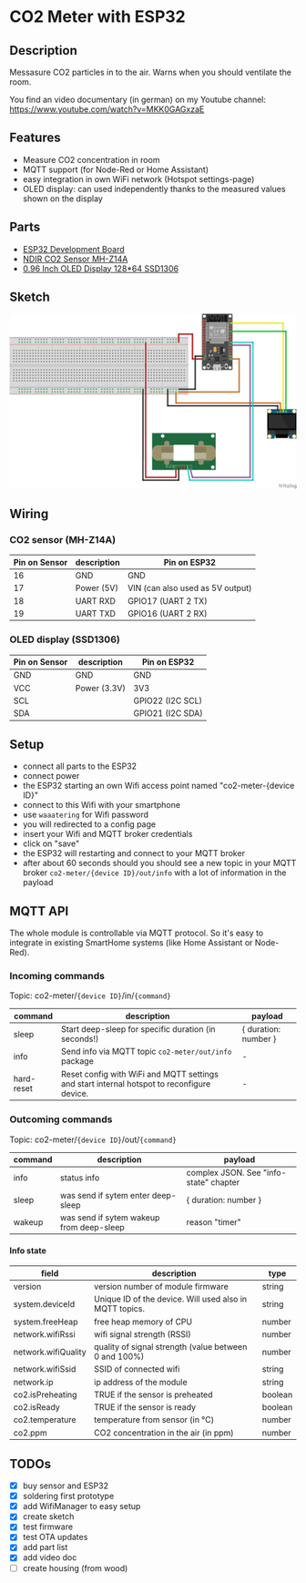 # CO2 Meter with ESP32

## Description

Messasure CO2 particles in to the air.
Warns when you should ventilate the room.

You find an video documentary (in german) on my Youtube channel:
https://www.youtube.com/watch?v=MKK0GAGxzaE

## Features

- Measure CO2 concentration in room
- MQTT support (for Node-Red or Home Assistant)
- easy integration in own WiFi network (Hotspot settings-page)
- OLED display: can used independently thanks to the measured values shown on the display

## Parts

- [ESP32 Development Board](https://www.banggood.com/ESP32-Development-Board-WiFi+bluetooth-Ultra-Low-Power-Consumption-Dual-Cores-ESP-32-ESP-32S-Board-p-1109512.html?rmmds=myorder&cur_warehouse=CN)
- [NDIR CO2 Sensor MH-Z14A](https://www.banggood.com/NDIR-CO2-Sensor-MH-Z14A-PWM-NDIR-Infrared-Carbon-Dioxide-Sensor-Module-Serial-Port-0-5000PPM-Controller-p-1248270.html?rmmds=myorder&cur_warehouse=CZ)
- [0.96 Inch OLED Display 128\*64 SSD1306](https://www.banggood.com/3pcs-White-0_96-Inch-OLED-I2C-IIC-Communication-Display-128+64-LCD-Module-p-1572835.html?cur_warehouse=CN&rmmds=search)

## Sketch

![sketch](/docs/sketch_bb.png)

## Wiring

### CO2 sensor (MH-Z14A)

| Pin on Sensor | description | Pin on ESP32                     |
| ------------- | ----------- | -------------------------------- |
| 16            | GND         | GND                              |
| 17            | Power (5V)  | VIN (can also used as 5V output) |
| 18            | UART RXD    | GPIO17 (UART 2 TX)               |
| 19            | UART TXD    | GPIO16 (UART 2 RX)               |

### OLED display (SSD1306)

| Pin on Sensor | description  | Pin on ESP32     |
| ------------- | ------------ | ---------------- |
| GND           | GND          | GND              |
| VCC           | Power (3.3V) | 3V3              |
| SCL           |              | GPIO22 (I2C SCL) |
| SDA           |              | GPIO21 (I2C SDA) |

## Setup

- connect all parts to the ESP32
- connect power
- the ESP32 starting an own Wifi access point named "co2-meter-{device ID}"
- connect to this Wifi with your smartphone
- use `waaatering` for Wifi password
- you will redirected to a config page
- insert your Wifi and MQTT broker credentials
- click on "save"
- the ESP32 will restarting and connect to your MQTT broker
- after about 60 seconds should you should see a new topic in your MQTT broker `co2-meter/{device ID}/out/info` with a lot of information in the payload

## MQTT API

The whole module is controllable via MQTT protocol. So it's easy to integrate in existing SmartHome systems (like Home Assistant or Node-Red).

### Incoming commands

Topic: co2-meter/`{device ID}`/in/`{command}`

| command    | description                                                                                | payload              |
| ---------- | ------------------------------------------------------------------------------------------ | -------------------- |
| sleep      | Start deep-sleep for specific duration (in seconds!)                                       | { duration: number } |
| info       | Send info via MQTT topic `co2-meter/out/info` package                                      | -                    |
| hard-reset | Reset config with WiFi and MQTT settings and start internal hotspot to reconfigure device. | -                    |

### Outcoming commands

Topic: co2-meter/`{device ID}`/out/`{command}`

| command | description                              | payload                                |
| ------- | ---------------------------------------- | -------------------------------------- |
| info    | status info                              | complex JSON. See "info-state" chapter |
| sleep   | was send if sytem enter deep-sleep       | { duration: number }                   |
| wakeup  | was send if sytem wakeup from deep-sleep | reason "timer"                         |

#### Info state

| field               | description                                             | type    |
| ------------------- | ------------------------------------------------------- | ------- |
| version             | version number of module firmware                       | string  |
| system.deviceId     | Unique ID of the device. Will used also in MQTT topics. | string  |
| system.freeHeap     | free heap memory of CPU                                 | number  |
| network.wifiRssi    | wifi signal strength (RSSI)                             | number  |
| network.wifiQuality | quality of signal strength (value between 0 and 100%)   | number  |
| network.wifiSsid    | SSID of connected wifi                                  | string  |
| network.ip          | ip address of the module                                | string  |
| co2.isPreheating    | TRUE if the sensor is preheated                         | boolean |
| co2.isReady         | TRUE if the sensor is ready                             | boolean |
| co2.temperature     | temperature from sensor (in °C)                         | number  |
| co2.ppm             | CO2 concentration in the air (in ppm)                   | number  |

## TODOs

- [x] buy sensor and ESP32
- [x] soldering first prototype
- [x] add WifiManager to easy setup
- [x] create sketch
- [x] test firmware
- [x] test OTA updates
- [x] add part list
- [x] add video doc
- [ ] create housing (from wood)
